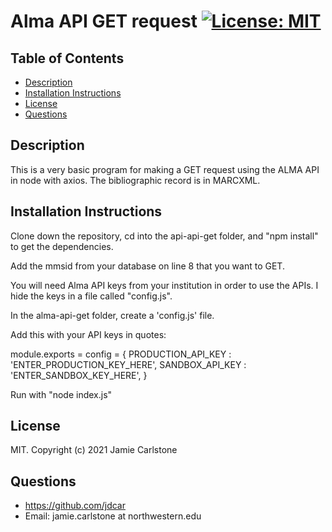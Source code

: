 # Alma API GET request [![License: MIT](https://img.shields.io/badge/License-MIT-yellow.svg)](https://opensource.org/licenses/MIT)

## Table of Contents
* [Description](#description)
* [Installation Instructions](#installation-instructions)
* [License](#license)
* [Questions](#questions)
## Description
This is a very basic program for making a GET request using the ALMA API in node with axios. The bibliographic record is in MARCXML.

## Installation Instructions
Clone down the repository, cd into the api-api-get folder, and "npm install" to get the dependencies. 

Add the mmsid from your database on line 8 that you want to GET.

You will need Alma API keys from your institution in order to use the APIs. I hide the keys in a file called "config.js".

In the alma-api-get folder, create a 'config.js' file. 

Add this with your API keys in quotes:

module.exports = config = {
    PRODUCTION_API_KEY : 'ENTER_PRODUCTION_KEY_HERE',
    SANDBOX_API_KEY : 'ENTER_SANDBOX_KEY_HERE',
  }

Run with "node index.js"

## License
MIT. Copyright (c) 2021 Jamie Carlstone
## Questions
* https://github.com/jdcar
* Email: jamie.carlstone at northwestern.edu